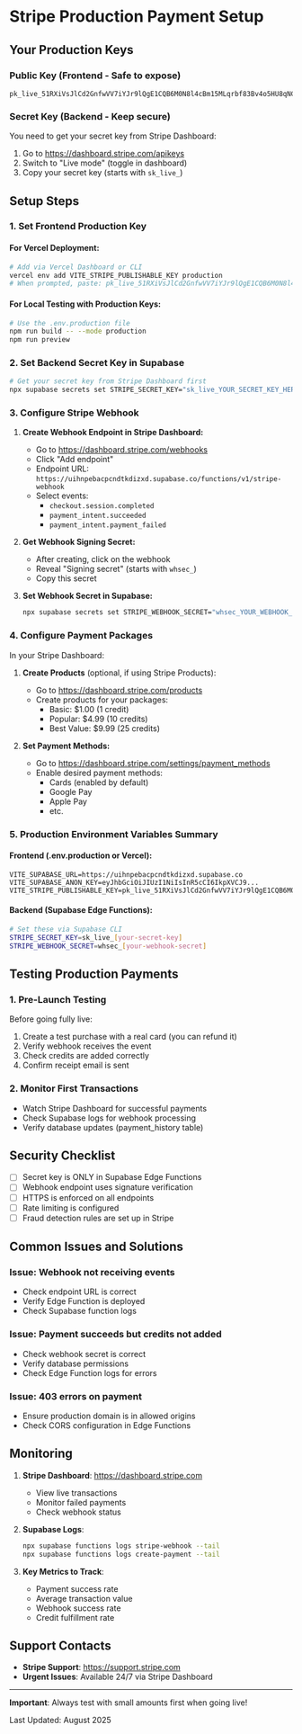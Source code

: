 # Stripe Production Payment Setup

## Your Production Keys

### Public Key (Frontend - Safe to expose)
```
pk_live_51RXiVsJlCd2GnfwVV7iYJr9lQgE1CQB6M0N8l4cBm15MLqrbf83Bv4o5HU8qNCr3YPAKHM5crogCTpPTzXLirT4G00kNdiIILG
```

### Secret Key (Backend - Keep secure)
You need to get your secret key from Stripe Dashboard:
1. Go to https://dashboard.stripe.com/apikeys
2. Switch to "Live mode" (toggle in dashboard)
3. Copy your secret key (starts with `sk_live_`)

## Setup Steps

### 1. Set Frontend Production Key

#### For Vercel Deployment:
```bash
# Add via Vercel Dashboard or CLI
vercel env add VITE_STRIPE_PUBLISHABLE_KEY production
# When prompted, paste: pk_live_51RXiVsJlCd2GnfwVV7iYJr9lQgE1CQB6M0N8l4cBm15MLqrbf83Bv4o5HU8qNCr3YPAKHM5crogCTpPTzXLirT4G00kNdiIILG
```

#### For Local Testing with Production Keys:
```bash
# Use the .env.production file
npm run build -- --mode production
npm run preview
```

### 2. Set Backend Secret Key in Supabase

```bash
# Get your secret key from Stripe Dashboard first
npx supabase secrets set STRIPE_SECRET_KEY="sk_live_YOUR_SECRET_KEY_HERE"
```

### 3. Configure Stripe Webhook

1. **Create Webhook Endpoint in Stripe Dashboard:**
   - Go to https://dashboard.stripe.com/webhooks
   - Click "Add endpoint"
   - Endpoint URL: `https://uihnpebacpcndtkdizxd.supabase.co/functions/v1/stripe-webhook`
   - Select events:
     - `checkout.session.completed`
     - `payment_intent.succeeded`
     - `payment_intent.payment_failed`

2. **Get Webhook Signing Secret:**
   - After creating, click on the webhook
   - Reveal "Signing secret" (starts with `whsec_`)
   - Copy this secret

3. **Set Webhook Secret in Supabase:**
   ```bash
   npx supabase secrets set STRIPE_WEBHOOK_SECRET="whsec_YOUR_WEBHOOK_SECRET"
   ```

### 4. Configure Payment Packages

In your Stripe Dashboard:

1. **Create Products** (optional, if using Stripe Products):
   - Go to https://dashboard.stripe.com/products
   - Create products for your packages:
     - Basic: $1.00 (1 credit)
     - Popular: $4.99 (10 credits)
     - Best Value: $9.99 (25 credits)

2. **Set Payment Methods:**
   - Go to https://dashboard.stripe.com/settings/payment_methods
   - Enable desired payment methods:
     - Cards (enabled by default)
     - Google Pay
     - Apple Pay
     - etc.

### 5. Production Environment Variables Summary

#### Frontend (.env.production or Vercel):
```
VITE_SUPABASE_URL=https://uihnpebacpcndtkdizxd.supabase.co
VITE_SUPABASE_ANON_KEY=eyJhbGciOiJIUzI1NiIsInR5cCI6IkpXVCJ9...
VITE_STRIPE_PUBLISHABLE_KEY=pk_live_51RXiVsJlCd2GnfwVV7iYJr9lQgE1CQB6M0N8l4cBm15MLqrbf83Bv4o5HU8qNCr3YPAKHM5crogCTpPTzXLirT4G00kNdiIILG
```

#### Backend (Supabase Edge Functions):
```bash
# Set these via Supabase CLI
STRIPE_SECRET_KEY=sk_live_[your-secret-key]
STRIPE_WEBHOOK_SECRET=whsec_[your-webhook-secret]
```

## Testing Production Payments

### 1. Pre-Launch Testing
Before going fully live:
1. Create a test purchase with a real card (you can refund it)
2. Verify webhook receives the event
3. Check credits are added correctly
4. Confirm receipt email is sent

### 2. Monitor First Transactions
- Watch Stripe Dashboard for successful payments
- Check Supabase logs for webhook processing
- Verify database updates (payment_history table)

## Security Checklist

- [ ] Secret key is ONLY in Supabase Edge Functions
- [ ] Webhook endpoint uses signature verification
- [ ] HTTPS is enforced on all endpoints
- [ ] Rate limiting is configured
- [ ] Fraud detection rules are set up in Stripe

## Common Issues and Solutions

### Issue: Webhook not receiving events
- Check endpoint URL is correct
- Verify Edge Function is deployed
- Check Supabase function logs

### Issue: Payment succeeds but credits not added
- Check webhook secret is correct
- Verify database permissions
- Check Edge Function logs for errors

### Issue: 403 errors on payment
- Ensure production domain is in allowed origins
- Check CORS configuration in Edge Functions

## Monitoring

1. **Stripe Dashboard**: https://dashboard.stripe.com
   - View live transactions
   - Monitor failed payments
   - Check webhook status

2. **Supabase Logs**:
   ```bash
   npx supabase functions logs stripe-webhook --tail
   npx supabase functions logs create-payment --tail
   ```

3. **Key Metrics to Track**:
   - Payment success rate
   - Average transaction value
   - Webhook success rate
   - Credit fulfillment rate

## Support Contacts

- **Stripe Support**: https://support.stripe.com
- **Urgent Issues**: Available 24/7 via Stripe Dashboard

---

**Important**: Always test with small amounts first when going live!

Last Updated: August 2025
